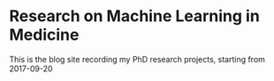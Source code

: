 # Research on Machine Learning in Medicine

This is the blog site recording my PhD research projects, starting from 2017-09-20
